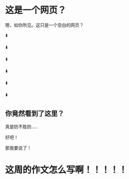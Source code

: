 # 这是一个网页？

嗯，如你所见。这只是一个空白的网页？



⬇️

⬇️

⬇️

⬇️

⬇️

⬇️













## 你竟然看到了这里？



























真是防不胜防.....



















好吧！









那我要说了！



























# 这周的作文怎么写啊！！！！！